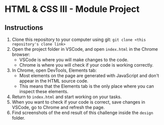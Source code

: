 # HTML & CSS III - Module Project

## Instructions

1. Clone this repository to your computer using git: `git clone <this repository's clone link>`
2. Open the project folder in VSCode, and open `index.html` in the Chrome browser:
    - VSCode is where you will make changes to the code.
    - Chrome is where you will check if your code is working correctly.
3. In Chrome, open DevTools, Elements tab:
    - Most elements on the page are generated with JavaScript and don't appear in the HTML source code.
    - This means that the Elements tab is the only place where you can inspect these elements.
4. Return to `index.html` and start working on your tasks.
5. When you want to check if your code is correct, save changes in VSCode, go to Chrome and refresh the page.
6. Find screenshots of the end result of this challenge inside the `design` folder.
